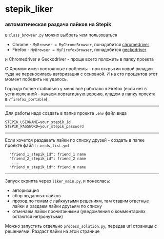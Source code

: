 # stepik_liker
### автоматическая раздача лайков на Stepik

в `class_browser.py` можно выбрать чем пользоваться
- Chrome -  `MyBrowser = MyChromeBrowser`, понадобится [chromedriver](https://googlechromelabs.github.io/chrome-for-testing/)
- Firefox -  `MyBrowser = MyFirefoxBrowser`, понадобится [geckodriver](https://github.com/mozilla/geckodriver/releases/)

и Chromedriver и Geckodriver - проще всего положить в папку проекта

C Хромом имел постоянные проблемы - при открытии новой вкладки туда не переносилась авторизация с основной. И на сто процентов этот момент победить не удалось.

Гораздо более стабильно у меня всё работало в Firefox (если нет в установленной - [качаем портативную версию](https://portableapps.com/apps/internet/firefox_portable), кладем в папку проекта в `/firefox_portable`).

---
Для работы надо создать в папке проекта `.env` файл вида
```
STEPIK_USERNAME=your_stepik_id
STEPIK_PASSWORD=your_stepik_password
```
---
Если хочется раздавать лайки по списку друзей - создать в папке проекте файл `friends_list.yml`
```
  "friend_1_stepik_id": friend_1 name
  "friend_2_stepik_id": friend_2 name
   ...
  "friend_n_stepik_id": friend_n name
```
---
Запуск скрипта через `liker_main.py`, и понеслась:
- авторизация
- сбор выданных лайков
- проход по темам с лайкнутыми решениям, там ставим ответные лайки и раздаем лайки друзьям по списку
- отмечаем лайки прочитанными (уведомления о комментариях остаются нетронутыми)

Можно запустить отдельно `process_solution.py`, передав url страницы с решениями. Раздаст лайки на этой странице